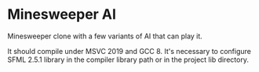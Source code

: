 # Minesweeper AI

Minesweeper clone with a few variants of AI that can play it.

It should compile under MSVC 2019 and GCC 8. It's necessary to configure SFML 2.5.1 library in the compiler library path or in the project lib directory.
